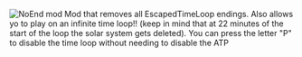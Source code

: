 ![NoEnd mod](https://user-images.githubusercontent.com/104032732/164816552-54d8826f-0e6c-44cf-aeb3-41200e02c620.png)
Mod that removes all EscapedTimeLoop endings.
Also allows yo to play on an infinite time loop!! (keep in mind that at 22 minutes of the start of the loop the solar system gets deleted).
You can press the letter "P" to disable the time loop without needing to disable the ATP
